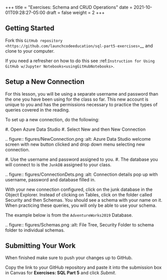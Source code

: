 +++
title = "Exercises: Schema and CRUD Operations"
date = 2021-10-01T09:28:27-05:00
draft = false
weight = 2
+++

Getting Started
---------------

Fork this `GitHub repository <https://github.com/launchcodeeducation/sql-part5-exercises>`__ and clone to your computer. 

If you need a refresher on how to do this see :ref:`Instruction for Using GitHub w/Jupyter Notebooks<usingGitHubNotebooks>`.


Setup a New Connection
----------------------

For this lesson, you will be using a separate username and password than the one you have been using for the class so far. This new account is unique to you and has the permissions necessary to practice the types of queries covered in the reading. 

To set up a new connection, do the following:

#. Open Azure Data Studio
#. Select New and then New Connection

   .. figure:: figures/NewConnection.png
      :alt: Azure Data Studio welcome screen with new button clicked and drop down menu selecting new connection.

#. Use the username and password assigned to you.
#. The database you will connect to is the ``JunkDB`` assigned to your class.

   .. figure:: figures/ConnectionDets.png
      :alt: Connection details pop up with username, password and database filled in.

With your new connection configured, click on the junk database in the Object Explorer. Instead of clicking on Tables, click on the folder called Security and then Schemas. You should see a schema with your name on it. When practicing these queries, you will only be able to use your schema.

The example below is from the ``AdventureWorks2019`` Database.

.. figure:: figures/Schemas.png
      :alt: File Tree, Security Folder to schema folder to individual schemas.


Submitting Your Work
--------------------

When finished make sure to push your changes up to GitHub. 

Copy the link to your GitHub repository and paste it into the submission box in Canvas for **Exercises: SQL Part 5** and click *Submit*.